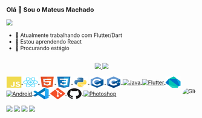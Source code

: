 ### Olá 👋 Sou o Mateus Machado

  <a href="https://mateus-maccos.web.app" target="_blank"><img src="https://img.shields.io/badge/MEU PORTFOLIO-%2302569B.svg?style=for-the-badge&logo=Flutter&logoColor=white" target="_blank"></a> 
</div>

- 🔭 Atualmente trabalhando com Flutter/Dart
- 🌱 Estou aprendendo React
- 👯 Procurando estágio

<br>
<div align="center">
  <a href="https://github.com/MateusMaccos">
  <img height="180em" src="https://github-readme-stats.vercel.app/api?username=MateusMaccos&show_icons=true&theme=dracula&include_all_commits=true&count_private=true"/>
  <img height="180em" src="https://github-readme-stats.vercel.app/api/top-langs/?username=MateusMaccos&layout=compact&langs_count=7&theme=dracula"/>
</div>

<div style="display: inline_block"><br>
  <img align="center" alt="Js" height="30" width="40" src="https://raw.githubusercontent.com/devicons/devicon/master/icons/javascript/javascript-plain.svg">
  <img align="center" alt="React" height="30" width="40" src="https://raw.githubusercontent.com/devicons/devicon/master/icons/react/react-original.svg">
  <img align="center" alt="HTML" height="30" width="40" src="https://raw.githubusercontent.com/devicons/devicon/master/icons/html5/html5-original.svg">
  <img align="center" alt="CSS" height="30" width="40" src="https://raw.githubusercontent.com/devicons/devicon/master/icons/css3/css3-original.svg">
  <img align="center" alt="Python" height="30" width="40" src="https://raw.githubusercontent.com/devicons/devicon/master/icons/python/python-original.svg">
   <img align="center" alt="c" height="30" width="40" src="https://raw.githubusercontent.com/devicons/devicon/9f4f5cdb393299a81125eb5127929ea7bfe42889/icons/c/c-original.svg" title="C">
  <img align="center" alt="cplusplus" height="30" width="40" src="https://github.com/devicons/devicon/blob/master/icons/cplusplus/cplusplus-original.svg" title="C++">
  <img align="center" alt="Java" height="30" width="40" src="https://cdn-icons-png.flaticon.com/512/226/226777.png">
  <img align="center" alt="Flutter" height="30" width="40" src="https://iconape.com/wp-content/files/yb/61798/svg/flutter-logo.svg">
  <img align="center" alt="dart" height="30" width="40" src="https://github.com/devicons/devicon/blob/master/icons/dart/dart-original.svg" title="Dart">
  <img align="center" alt="Android" height="30" width="40" src="https://cdn-icons-png.flaticon.com/512/174/174836.png">
  <img align="center" alt="vscode" height="30" width="40" src="https://github.com/devicons/devicon/blob/master/icons/vscode/vscode-original.svg" title="vscode">
  <img align="center" alt="git" height="30" width="40" src="https://github.com/devicons/devicon/blob/master/icons/git/git-original.svg" title="Git">
  <img align="center" alt="github" height="30" width="40" src="https://github.com/devicons/devicon/blob/master/icons/github/github-original.svg" title="GitHub">
  <img align="center" alt="Photoshop" height="30" width="40" src="https://upload.wikimedia.org/wikipedia/commons/2/20/Photoshop_CC_icon.png">
  <img align="right" alt="GIF" height="150" style="border-radius:50px;" src="https://cdn.discordapp.com/attachments/391784632926076938/959992166774628413/Webp.net-gifmaker.gif">
</div>
<br>
  <div> 
  <a href="https://instagram.com/cartoonmatt" target="_blank"><img src="https://img.shields.io/badge/-Instagram-%23E4405F?style=for-the-badge&logo=instagram&logoColor=white" target="_blank"></a>
  <a href="https://www.linkedin.com/in/mateusmaccos/" target="_blank"><img src="https://img.shields.io/badge/-LinkedIn-%230077B5?style=for-the-badge&logo=linkedin&logoColor=white" target="_blank"></a> 
  <a href="https://wa.me/5585996417275" target="_blank"><img src="https://img.shields.io/badge/WhatsApp-25D366?style=for-the-badge&logo=whatsapp&logoColor=white" target="_blank"></a> 
  <a href="https://twitter.com/mateusdoug" target="_blank"><img src="https://img.shields.io/badge/Twitter-1DA1F2?style=for-the-badge&logo=twitter&logoColor=white" target="_blank"></a> 

<!--
**MateusMaccos/MateusMaccos** is a ✨ _special_ ✨ repository because its `README.md` (this file) appears on your GitHub profile.

Here are some ideas to get you started:

- 🔭 I’m currently working on ...
- 🌱 I’m currently learning ...
- 👯 I’m looking to collaborate on ...
- 🤔 I’m looking for help with ...
- 💬 Ask me about ...
- 📫 How to reach me: ...
- 😄 Pronouns: ...
- ⚡ Fun fact: ...
-->
